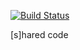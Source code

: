 [![Build Status](https://api.shippable.com/projects/549b542dd46935d5fbc0fae0/badge?branchName=master)](https://app.shippable.com/projects/549b542dd46935d5fbc0fae0)

[s]hared code
